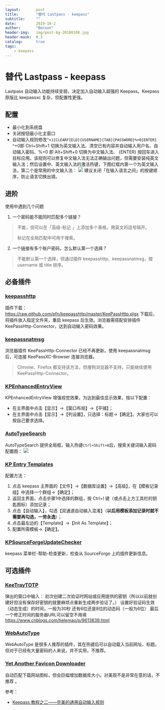 ```yaml
---
layout:       post
title:        "替代 Lastpass - keepass"
subtitle:     ""
date:         2019-10-2
author:       "Benson"
header-img:   img/post-bg-20180108.jpg
header-mask:  0.3
catalog:      true
tags: 
    - keepass
---
```

# 替代 Lastpass - keepass

Lastpass 自动输入功能持续变弱，决定加入自动输入超强的 Keepass。Keepass 原版比 keepassxc 复杂，但配置性更强。

## 配置

* 最小化到系统盘
* 关闭按钮最小化主窗口
* 自动输入规则修改`^+1{CLEARFIELD}{USERNAME}{TAB}{PASSWORD}%+0{ENTER}`
^+0即 Ctrl+Shift+1 切换为英文输入法、清空已有内容并自动输入用户名、自动输入密码、%+0 即 Alt+Shift+0 切换为中文输入法、 {ENTER} 按回车进入目标应用。该规则可以修复中文输入法无法正确输出问题，但需要安装纯英文输入法；然后设置中、英文输入法的激活热键，下图红框内第一个为英文输入法，第二个是常用的中文输入法：
![](http://tc.seoipo.com/20191016230117.png)
建议关闭「在输入语言之间」的按键顺序，防止语言切换出错。

## 进阶
使用中遇到几个问题
1. 一个密码能不能同时匹配多个链接？

  > 不能，但可以在「高级-标记 」上添加多个表格，用英文的逗号隔开。
  >
  > 标记在全局匹配中可用于搜索。

2. 一个链接有多个账户密码，怎么默认第一个选择？
> 不能默认第一个选择，但通过插件 keepasshttp、keepassnatmsg，按 username 或 title 排序。

## 必备插件

### [keepasshttp](https://github.com/pfn/keepasshttp/)
插件下载：https://raw.github.com/pfn/keepasshttp/master/KeePassHttp.plgx
下载后，将插件放入指定文件夹，重启 keepass 后生效。浏览器需搭配安排插件 KeePassHttp-Connector，达到自动输入密码效果。

### [keepassnatmsg](https://github.com/smorks/keepassnatmsg)
浏览器插件 KeePassHttp-Connector 已经不再更新。使用 keepassnatmsg 后，可连接 KeePassXC-Browser 连接浏览器。
> Chrome、Firefox 都支持该方法，但搜狗浏览器不支持，只能继续使用 KeePassHttp-Connector。

### [KPEnhancedEntryView](https://keepass.info/plugins.html#kpenhentryview)
KPEnhancedEntryView 增强视觉效果，为达到最佳显示效果，按以下配置：
* 在主界面中点击【显示】→【窗口布局】→【平铺】；
* 在主界面中点击【显示】→【列设置】，只选择：标题→【确定】。大家也可以按自己要求选择。

### [AutoTypeSearch](https://keepass.info/plugins.html#atsearch)
AutoTypeSearch 提供全局框，输入热键`Ctrl+Shift+A`后，搜索关键词输入密码
配置图：
![](http://tc.seoipo.com/20191013083950.png)

### [KP Entry Templates](https://github.com/mitchcapper/KPEntryTemplates)

配置方法：

1. 点击 keepass 主界面的【文件】→【数据库设置】→【高级】，在【模板记录组】中选择一个群组→【确定】；
2. 返回主界面，点击步骤1中选择的群组，按 Ctrl+I 键（或点击上方工具栏的钥匙图标）添加记录；
3. 点击【自动输入】，勾选【双通道自动输入混淆】（**以后用模板添加记录时就不需要再勾选，一劳永逸**）；
4. 点击最左边的【Template】→【Init As Template】；
5. 配置所需模板→【确定】。

### [KPSourceForgeUpdateChecker](https://sourceforge.net/projects/kpsfupdatechecker/reviews)
keepass 菜单栏-帮助-检查更新，检查从 SourceForge 上的插件更新信息。

## 可选插件
### [KeeTrayTOTP](https://github.com/victor-rds/KeeTrayTOTP/releases/)
弹出的窗口中输入：
    初次创建二次验证时网站或应用提供的密钥（所以以前就创建好但没有保存好密钥的就要麻烦点重新生成两步验证了。）
    设置好验证码生效（动态生成）的时间，一般为30秒
    还有6位还是8位的动态码（一般为6位）
    最后一个修正时间的服务器URL可以留空不用填
https://www.cnblogs.com/tielemao/p/9613839.html

### [WebAutoType](https://keepass.info/plugins.html#webautotype)
WebAutoType 是很多人推荐的插件，其在热键后可以自动载入当前网址、标题。但对于已经有大量密码的人来说，并不实用，不推荐。

### [Yet Another Favicon Downloader](https://keepass.info/plugins.html#yafd)
自动匹配下载网站图标，但会巨幅增加数据库大小。对美观不是非常在意的话，不推荐 。

参考：

* [Keepass 教程之二——完美的通用自动输入规则](https://blog.csdn.net/SingWarm/article/details/90669580)